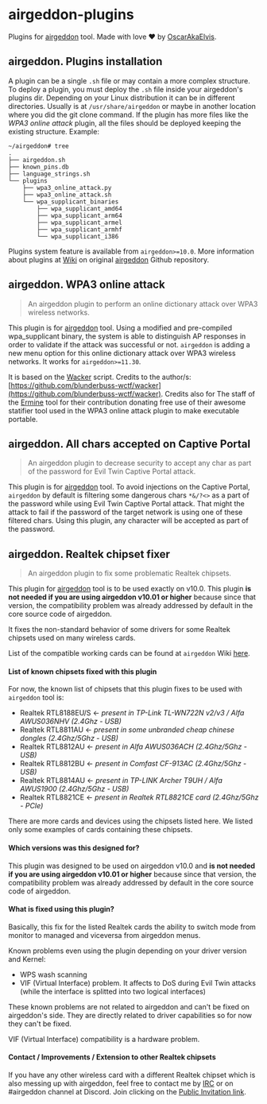 # airgeddon-plugins

Plugins for [airgeddon] tool. Made with love :heart: by [OscarAkaElvis].

## airgeddon. Plugins installation

A plugin can be a single `.sh` file or may contain a more complex structure. To deploy a plugin, you must deploy the `.sh` file inside your airgeddon's plugins dir. Depending on your Linux distribution it can be in different directories. Usually is at `/usr/share/airgeddon` or maybe in another location where you did the git clone command. If the plugin has more files like the _WPA3 online attack_ plugin, all the files should be deployed keeping the existing structure. Example:

```
~/airgeddon# tree
.
├── airgeddon.sh
├── known_pins.db
├── language_strings.sh
└── plugins
    ├── wpa3_online_attack.py
    ├── wpa3_online_attack.sh
    └── wpa_supplicant_binaries
        ├── wpa_supplicant_amd64
        ├── wpa_supplicant_arm64
        ├── wpa_supplicant_armel
        ├── wpa_supplicant_armhf
        └── wpa_supplicant_i386
```

Plugins system feature is available from `airgeddon>=10.0`. More information about plugins at [Wiki] on original [airgeddon] Github repository.

## airgeddon. WPA3 online attack

> An airgeddon plugin to perform an online dictionary attack over WPA3 wireless networks.

This plugin is for [airgeddon] tool. Using a modified and pre-compiled wpa_supplicant binary, the system is able to distinguish AP responses in order to validate if the attack was successful or not. `airgeddon` is adding a new menu option for this online dictionary attack over WPA3 wireless networks. It works for `airgeddon>=11.30`.

It is based on the [Wacker] script. Credits to the author/s: [https://github.com/blunderbuss-wctf/wacker](https://github.com/blunderbuss-wctf/wacker). Credits also for The staff of the [Ermine] tool for their contribution donating free use of their awesome statifier tool used in the WPA3 online attack plugin to make executable portable.

## airgeddon. All chars accepted on Captive Portal

> An airgeddon plugin to decrease security to accept any char as part of the password for Evil Twin Captive Portal attack.

This plugin is for [airgeddon] tool. To avoid injections on the Captive Portal, `airgeddon` by default is filtering some dangerous chars `*&/?<>` as a part of the password while using Evil Twin Captive Portal attack. That might the attack to fail if the password of the target network is using one of these filtered chars. Using this plugin, any character will be accepted as part of the password.

## airgeddon. Realtek chipset fixer

> An airgeddon plugin to fix some problematic Realtek chipsets.

This plugin for [airgeddon] tool is to be used exactly on v10.0. This plugin __is not needed if you are using airgeddon v10.01 or higher__ because since that version, the compatibility problem was already addressed by default in the core source code of airgeddon.

It fixes the non-standard behavior of some drivers for some Realtek chipsets used on many wireless cards.

List of the compatible working cards can be found at `airgeddon` Wiki [here].

#### List of known chipsets fixed with this plugin

For now, the known list of chipsets that this plugin fixes to be used with `airgeddon` tool is:

 - Realtek RTL8188EU/S <- _present in TP-Link TL-WN722N v2/v3 / Alfa AWUS036NHV (2.4Ghz - USB)_
 - Realtek RTL8811AU <- _present in some unbranded cheap chinese dongles (2.4Ghz/5Ghz - USB)_
 - Realtek RTL8812AU <- _present in Alfa AWUS036ACH (2.4Ghz/5Ghz - USB)_
 - Realtek RTL8812BU <- _present in Comfast CF-913AC (2.4Ghz/5Ghz - USB)_
 - Realtek RTL8814AU <- _present in TP-LINK Archer T9UH / Alfa AWUS1900 (2.4Ghz/5Ghz - USB)_
 - Realtek RTL8821CE <- _present in Realtek RTL8821CE card (2.4Ghz/5Ghz - PCIe)_

There are more cards and devices using the chipsets listed here. We listed only some examples of cards containing these chipsets.

#### Which versions was this designed for?

This plugin was designed to be used on airgeddon v10.0 and __is not needed if you are using airgeddon v10.01 or higher__ because since that version, the compatibility problem was already addressed by default in the core source code of airgeddon.

#### What is fixed using this plugin?

Basically, this fix for the listed Realtek cards the ability to switch mode from monitor to managed and viceversa from airgeddon menus.

Known problems even using the plugin depending on your driver version and Kernel:

 - WPS wash scanning
 - VIF (Virtual Interface) problem. It affects to DoS during Evil Twin attacks (while the interface is splitted into two logical interfaces)

These known problems are not related to airgeddon and can't be fixed on airgeddon's side. They are directly related to driver capabilities so for now they can't be fixed.

VIF (Virtual Interface) compatibility is a hardware problem.

#### Contact / Improvements / Extension to other Realtek chipsets

If you have any other wireless card with a different Realtek chipset which is also messing up with airgeddon, feel free to contact me by [IRC] or on #airgeddon channel at Discord. Join clicking on the [Public Invitation link].

[airgeddon]: https://github.com/v1s1t0r1sh3r3/airgeddon
[here]: https://github.com/v1s1t0r1sh3r3/airgeddon/wiki/Cards%20and%20Chipsets
[Wiki]: https://github.com/v1s1t0r1sh3r3/airgeddon/wiki/Plugins%20System#how-can-i-install-a-plugin-already-done-by-somebody
[IRC]: https://web.libera.chat/
[Public Invitation link]: https://discord.gg/sQ9dgt9
[Wacker]: https://github.com/blunderbuss-wctf/wacker
[OscarAkaElvis]: https://github.com/OscarAkaElvis
[Ermine]: https://www.magicermine.com/
